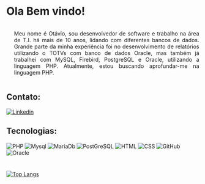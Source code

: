 # Ola Bem vindo!

<div style="display: flex; align: center;">
  <p style="flex: 1; margin-left: 20px; text-align: justify">
  Meu nome é Otávio, sou desenvolvedor de software e trabalho na área de T.I. há mais de 10 anos, lidando com diferentes bancos de dados. Grande parte da minha experiência foi no desenvolvimento de relatórios utilizando o TOTVs com banco de dados Oracle, mas também já trabalhei com MySQL, Firebird, PostgreSQL e Oracle, utilizando a linguagem PHP. Atualmente, estou buscando aprofundar-me na linguagem PHP.
  </p>
</div>


## Contato:

[![Linkedin](https://img.shields.io/badge/LinkedIn-0077B5?style=for-the-badge&logo=linkedin&logoColor=white)](https://www.linkedin.com/in/otaviojc/)

## Tecnologias:

<div >
    <img align="center" alt="PHP" src="https://img.shields.io/badge/PHP-777BB4?style=for-the-badge&logo=php&logoColor=white">
    <img align="center" alt="Mysql" src="https://img.shields.io/badge/MySQL-00000F?style=for-the-badge&logo=mysql&logoColor=white">
    <img align="center" alt="MariaDb" src="https://img.shields.io/badge/MariaDB-003545?style=for-the-badge&logo=mariadb&logoColor=white">
    <img align="center" alt="PostGreSQL" src="https://img.shields.io/badge/PostgreSQL-316192?style=for-the-badge&logo=postgresql&logoColor=white">
    <img align="center" alt="HTML" src="https://img.shields.io/badge/HTML-239120?style=for-the-badge&logo=html5&logoColor=white">
    <img align="center" alt="CSS" src="https://img.shields.io/badge/CSS-239120?&style=for-the-badge&logo=css3&logoColor=white">
    <img align="center" alt="GitHub" src="https://img.shields.io/badge/GitHub-100000?style=for-the-badge&logo=github&logoColor=white">
    <img align="center" alt="Oracle" src="https://img.shields.io/badge/Oracle-F80000?style=for-the-badge&logo=oracle&logoColor=black">
</div>

#
[![Top Langs](https://github-readme-stats.vercel.app/api/top-langs/?username=distro104&layout=donut)](https://github.com/anuraghazra/github-readme-stats)
